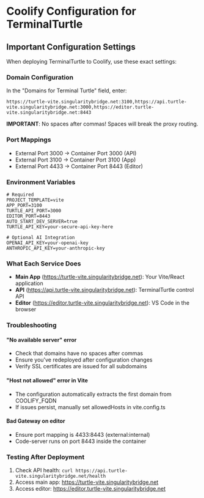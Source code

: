 # Coolify Configuration for TerminalTurtle

## Important Configuration Settings

When deploying TerminalTurtle to Coolify, use these exact settings:

### Domain Configuration
In the "Domains for Terminal Turtle" field, enter:
```
https://turtle-vite.singularitybridge.net:3100,https://api.turtle-vite.singularitybridge.net:3000,https://editor.turtle-vite.singularitybridge.net:8443
```

**IMPORTANT**: No spaces after commas! Spaces will break the proxy routing.

### Port Mappings
- External Port 3000 → Container Port 3000 (API)
- External Port 3100 → Container Port 3100 (App)
- External Port 4433 → Container Port 8443 (Editor)

### Environment Variables
```env
# Required
PROJECT_TEMPLATE=vite
APP_PORT=3100
TURTLE_API_PORT=3000
EDITOR_PORT=8443
AUTO_START_DEV_SERVER=true
TURTLE_API_KEY=your-secure-api-key-here

# Optional AI Integration
OPENAI_API_KEY=your-openai-key
ANTHROPIC_API_KEY=your-anthropic-key
```

### What Each Service Does
- **Main App** (https://turtle-vite.singularitybridge.net): Your Vite/React application
- **API** (https://api.turtle-vite.singularitybridge.net): TerminalTurtle control API
- **Editor** (https://editor.turtle-vite.singularitybridge.net): VS Code in the browser

### Troubleshooting

#### "No available server" error
- Check that domains have no spaces after commas
- Ensure you've redeployed after configuration changes
- Verify SSL certificates are issued for all subdomains

#### "Host not allowed" error in Vite
- The configuration automatically extracts the first domain from COOLIFY_FQDN
- If issues persist, manually set allowedHosts in vite.config.ts

#### Bad Gateway on editor
- Ensure port mapping is 4433:8443 (external:internal)
- Code-server runs on port 8443 inside the container

### Testing After Deployment
1. Check API health: `curl https://api.turtle-vite.singularitybridge.net/health`
2. Access main app: https://turtle-vite.singularitybridge.net
3. Access editor: https://editor.turtle-vite.singularitybridge.net